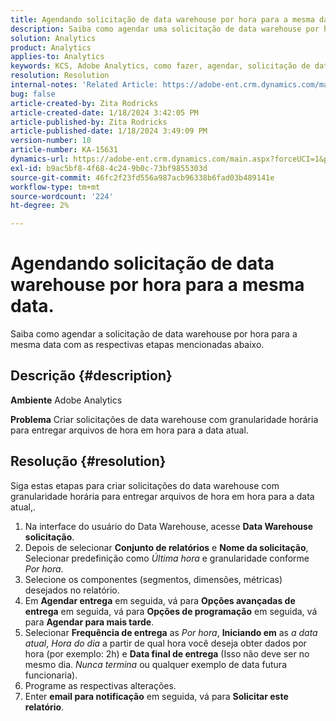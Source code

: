 ```yaml
---
title: Agendando solicitação de data warehouse por hora para a mesma data.
description: Saiba como agendar uma solicitação de data warehouse por hora para a mesma data.
solution: Analytics
product: Analytics
applies-to: Analytics
keywords: KCS, Adobe Analytics, como fazer, agendar, solicitação de data warehouse por hora, mesma data
resolution: Resolution
internal-notes: 'Related Article: https://adobe-ent.crm.dynamics.com/main.aspx?appid=c8f3a4cd-a068-e911-a957-000d3a34e00b&pagetype=entityrecord&etn=knowledgearticle&id=b5d08a45-cea0-ea11-a812-000d3a303484'
bug: false
article-created-by: Zita Rodricks
article-created-date: 1/18/2024 3:42:05 PM
article-published-by: Zita Rodricks
article-published-date: 1/18/2024 3:49:09 PM
version-number: 10
article-number: KA-15631
dynamics-url: https://adobe-ent.crm.dynamics.com/main.aspx?forceUCI=1&pagetype=entityrecord&etn=knowledgearticle&id=38e3cf20-18b6-ee11-a569-6045bd0065f9
exl-id: b9ac5bf8-4f68-4c24-9b0c-73bf9855303d
source-git-commit: 46fc2f23fd556a987acb96338b6fad03b489141e
workflow-type: tm+mt
source-wordcount: '224'
ht-degree: 2%

---
```


# Agendando solicitação de data warehouse por hora para a mesma data.


Saiba como agendar a solicitação de data warehouse por hora para a mesma data com as respectivas etapas mencionadas abaixo.

## Descrição {#description}


<b>Ambiente</b>
Adobe Analytics

<b>Problema</b>
Criar solicitações de data warehouse com granularidade horária para entregar arquivos de hora em hora para a data atual.


## Resolução {#resolution}


Siga estas etapas para criar solicitações do data warehouse com granularidade horária para entregar arquivos de hora em hora para a data atual,.

1. Na interface do usuário do Data Warehouse, acesse <b>Data Warehouse solicitação</b>.
2. Depois de selecionar <b>Conjunto de relatórios</b> e <b>Nome da solicitação</b>, Selecionar predefinição como *Última hora* e granularidade conforme *Por hora*.
3. Selecione os componentes (segmentos, dimensões, métricas) desejados no relatório.
4. Em <b>Agendar entrega</b> em seguida, vá para <b>Opções avançadas de entrega</b> em seguida, vá para <b>Opções de programação</b> em seguida, vá para <b>Agendar para mais tarde</b>.
5. Selecionar <b>Frequência de entrega</b> as *Por hora*, <b>Iniciando em</b> as *a data atual*, *Hora do dia* a partir de qual hora você deseja obter dados por hora (por exemplo: 2h) e <b>Data final de entrega</b> (Isso não deve ser no mesmo dia. *Nunca termina* ou qualquer exemplo de data futura funcionaria).
6. Programe as respectivas alterações.
7. Enter <b>email para notificação</b> em seguida, vá para <b>Solicitar este relatório</b>.
